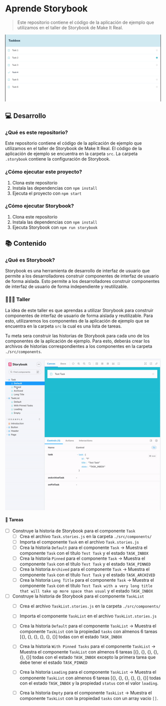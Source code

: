 # Aprende Storybook
> Este repositorio contiene el código de la aplicación de ejemplo que utilizamos en el taller de Storybook de Make It Real.

<img src="./.workshop/preview.png">

## 💻 Desarrollo

### ¿Qué es este repositorio?

Este repositorio contiene el código de la aplicación de ejemplo que utilizamos en el taller de Storybook de Make It Real. El código de la aplicación de ejemplo se encuentra en la carpeta `src`. La carpeta `.storybook` contiene la configuración de Storybook.

### ¿Cómo ejecutar este proyecto?

1. Clona este repositorio
2. Instala las dependencias con `npm install`
3. Ejecuta el proyecto con `npm start`

### ¿Cómo ejecutar Storybook?

1. Clona este repositorio
2. Instala las dependencias con `npm install`
3. Ejecuta Storybook con `npm run storybook`

## 📚 Contenido

### ¿Qué es Storybook?

Storybook es una herramienta de desarrollo de interfaz de usuario que permite a los desarrolladores construir componentes de interfaz de usuario de forma aislada. Esto permite a los desarrolladores construir componentes de interfaz de usuario de forma independiente y reutilizable.

### 👨🏼‍🏫 Taller

La idea de este taller es que aprendas a utilizar Storybook para construir componentes de interfaz de usuario de forma aislada y reutilizable. Para esto, utilizaremos los componentes de la aplicación de ejemplo que se encuentra en la carpeta `src` la cual es una lista de tareas.

Tu meta sera construir las historias de Storybook para cada uno de los componentes de la aplicación de ejemplo. Para esto, deberás crear los archivos de historias correspondientes a los componentes en la carpeta `./src/components`.

<img src="./.workshop/storybook_practice.gif">

#### 📝 Tareas

- [ ] Construye la historia de Storybook para el componente `Task`
  - [ ] Crea el archivo `Task.stories.js` en la carpeta `./src/components/`
  - [ ] Importa el componente `Task` en el archivo `Task.stories.js`
  - [ ] Crea la historia `Default` para el componente `Task` -> Muestra el componente `Task` con el título `Test Task` y el estado `TASK_INBOX`
  - [ ] Crea la historia `Pinned` para el componente `Task` -> Muestra el componente `Task` con el título `Test Task` y el estado `TASK_PINNED`
  - [ ] Crea la historia `Archived` para el componente `Task` -> Muestra el componente `Task` con el título `Test Task` y el estado `TASK_ARCHIVED`
  - [ ] Crea la historia `Long Title` para el componente `Task` -> Muestra el componente `Task` con el título `Test Task with a very long title that will take up more space than usual` y el estado `TASK_INBOX`
- [ ] Construye la historia de Storybook para el componente `TaskList`
  - [ ] Crea el archivo `TaskList.stories.js` en la carpeta `./src/components/`
  - [ ] Importa el componente `TaskList` en el archivo `TaskList.stories.js`
  - [ ] Crea la historia `Default` para el componente `TaskList` -> Muestra el componente `TaskList` con la propiedad `tasks` con almenos 6 tareas [{}, {}, {}, {}, {}, {}] todas con el estado `TASK_INBOX`
  - [ ] Crea la historia `With Pinned Tasks` para el componente `TaskList` -> Muestra el componente `TaskList` con almenos 6 tareas [{}, {}, {}, {}, {}, {}] todas con el estado `TASK_INBOX` excepto la primera tarea que debe tener el estado `TASK_PINNED`
  - [ ] Crea la historia `Loading` para el componente `TaskList` -> Muestra el componente `TaskList` con almenos 6 tareas [{}, {}, {}, {}, {}, {}] todas con el estado `TASK_INBOX` y la propiedad `status` con el valor `loading`.
  - [ ] Crea la historia `Empty` para el componente `TaskList` -> Muestra el componente `TaskList` con la propiedad `tasks` con un array vacio `[]`.





